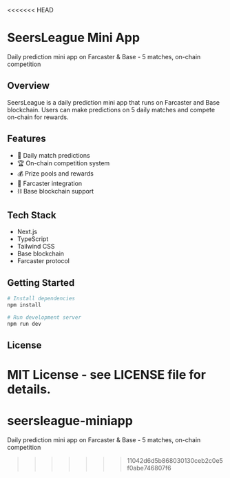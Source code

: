 <<<<<<< HEAD
# SeersLeague Mini App

Daily prediction mini app on Farcaster & Base - 5 matches, on-chain competition

## Overview

SeersLeague is a daily prediction mini app that runs on Farcaster and Base blockchain. Users can make predictions on 5 daily matches and compete on-chain for rewards.

## Features

- 🏈 Daily match predictions
- 🏆 On-chain competition system
- 💰 Prize pools and rewards
- 📱 Farcaster integration
- ⛓️ Base blockchain support

## Tech Stack

- Next.js
- TypeScript
- Tailwind CSS
- Base blockchain
- Farcaster protocol

## Getting Started

```bash
# Install dependencies
npm install

# Run development server
npm run dev
```

## License

MIT License - see LICENSE file for details.
=======
# seersleague-miniapp
Daily prediction mini app on Farcaster &amp; Base - 5 matches, on-chain competition
>>>>>>> 11042d6d5b868030130ceb2c0e5f0abe746807f6

